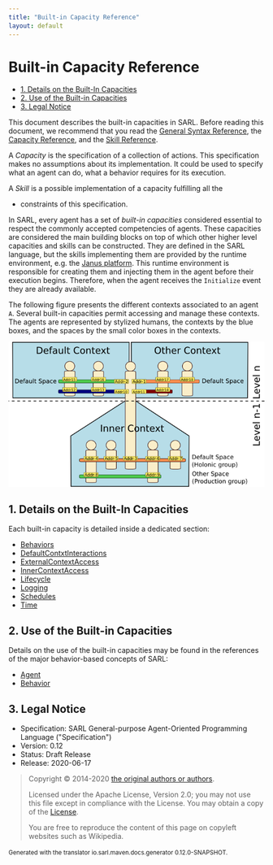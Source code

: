 ```yaml
---
title: "Built-in Capacity Reference"
layout: default
---
```


# Built-in Capacity Reference


<ul class="page_outline" id="page_outline">

<li><a href="#1-details-on-the-built-in-capacities">1. Details on the Built-In Capacities</a></li>
<li><a href="#2-use-of-the-built-in-capacities">2. Use of the Built-in Capacities</a></li>
<li><a href="#3-legal-notice">3. Legal Notice</a></li>

</ul>


This document describes the built-in capacities in SARL.
Before reading this document, we recommend that you read
the [General Syntax Reference](./GeneralSyntax.html), the [Capacity Reference](./Capacity.html),
and the [Skill Reference](./Skill.html).

A *Capacity* is the specification of a collection of actions. This specification makes no assumptions about
its implementation. It could be used to specify what an agent can do, what a behavior requires for its execution.

A *Skill* is a possible implementation of a capacity fulfilling all the 
 * constraints of this specification.

In SARL, every agent has a set of *built-in capacities* considered essential 
to respect the commonly accepted competencies of agents.
These capacities are considered the main building blocks on top of which other 
higher level capacities and skills can be constructed.
They are defined in the SARL language, but the skills implementing them are provided 
by the runtime environment, e.g. the [Janus platform](http://www.janusproject.io).
This runtime environment is responsible for creating them and injecting them in 
the agent before their execution begins.
Therefore, when the agent receives the `Initialize` event they are
already available.

The following figure presents the different contexts associated to an agent `A`.
Several built-in capacities permit accessing and manage these contexts.
The agents are represented by stylized humans, the contexts by the blue boxes,
and the spaces by the small color boxes in the contexts.

![Contexts](./contexts.png)


## 1. Details on the Built-In Capacities

Each built-in capacity is detailed inside a dedicated section:

* [Behaviors](./bic/Behaviors.html)
* [DefaultContxtInteractions](./bic/DefaultContextInteractions.html)
* [ExternalContextAccess](./bic/ExternalContextAccess.html)
* [InnerContextAccess](./bic/InnerContextAccess.html)
* [Lifecycle](./bic/Lifecycle.html)
* [Logging](./bic/Logging.html)
* [Schedules](./bic/Schedules.html)
* [Time](./bic/Time.html)


## 2. Use of the Built-in Capacities

Details on the use of the built-in capacities may be found in the references of the major
behavior-based concepts of SARL:

* [Agent](./Agent.html)
* [Behavior](./Behavior.html)



## 3. Legal Notice

* Specification: SARL General-purpose Agent-Oriented Programming Language ("Specification")
* Version: 0.12
* Status: Draft Release
* Release: 2020-06-17

> Copyright &copy; 2014-2020 [the original authors or authors](http://www.sarl.io/about/index.html).
>
> Licensed under the Apache License, Version 2.0;
> you may not use this file except in compliance with the License.
> You may obtain a copy of the [License](http://www.apache.org/licenses/LICENSE-2.0).
>
> You are free to reproduce the content of this page on copyleft websites such as Wikipedia.

<small>Generated with the translator io.sarl.maven.docs.generator 0.12.0-SNAPSHOT.</small>